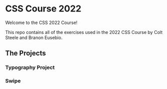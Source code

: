 # CSS Course 2022

Welcome to the CSS 2022 Course!

This repo contains all of the exercises used in the 2022 CSS Course by Colt Steele and Branon Eusebio.

## The Projects

### Typography Project

### Swipe
